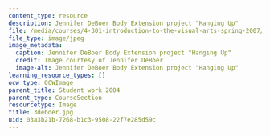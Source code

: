 ```yaml
---
content_type: resource
description: Jennifer DeBoer Body Extension project "Hanging Up"
file: /media/courses/4-301-introduction-to-the-visual-arts-spring-2007/03a3b21b7268b1c3950822f7e285d59c_3deboer.jpg
file_type: image/jpeg
image_metadata:
  caption: Jennifer DeBoer Body Extension project "Hanging Up"
  credit: Image courtesy of Jennifer DeBoer
  image-alt: Jennifer DeBoer Body Extension project "Hanging Up"
learning_resource_types: []
ocw_type: OCWImage
parent_title: Student work 2004
parent_type: CourseSection
resourcetype: Image
title: 3deboer.jpg
uid: 03a3b21b-7268-b1c3-9508-22f7e285d59c
---
```

